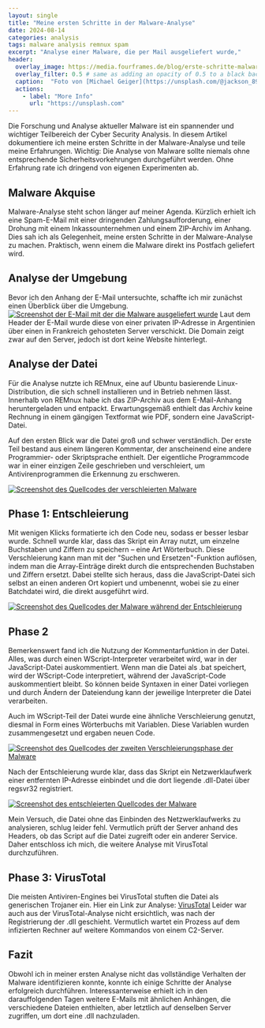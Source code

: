 ```yaml
---
layout: single
title: "Meine ersten Schritte in der Malware-Analyse"
date: 2024-08-14
categories: analysis
tags: malware analysis remnux spam
excerpt: "Analyse einer Malware, die per Mail ausgeliefert wurde,"
header:
  overlay_image: https://media.fourframes.de/blog/erste-schritte-malware-analyse/michael-geiger-JJPqavJBy_k-unsplash.png
  overlay_filter: 0.5 # same as adding an opacity of 0.5 to a black background
  caption:  "Foto von [Michael Geiger](https://unsplash.com/@jackson_893?utm_content=creditCopyText&utm_medium=referral&utm_source=unsplash) auf [Unsplash](https://unsplash.com/photos/macbook-pro-turned-on-JJPqavJBy_k?utm_content=creditCopyText&utm_medium=referral&utm_source=unsplash)"
  actions:
    - label: "More Info"
      url: "https://unsplash.com"
---
```

Die Forschung und Analyse aktueller Malware ist ein spannender und wichtiger Teilbereich der Cyber Security Analysis. In diesem Artikel dokumentiere ich meine ersten Schritte in der Malware-Analyse und teile meine Erfahrungen. Wichtig: Die Analyse von Malware sollte niemals ohne entsprechende Sicherheitsvorkehrungen durchgeführt werden. Ohne Erfahrung rate ich dringend von eigenen Experimenten ab.

## Malware Akquise

Malware-Analyse steht schon länger auf meiner Agenda. Kürzlich erhielt ich eine Spam-E-Mail mit einer dringenden Zahlungsaufforderung, einer Drohung mit einem Inkassounternehmen und einem ZIP-Archiv im Anhang. Dies sah ich als Gelegenheit, meine ersten Schritte in der Malware-Analyse zu machen. Praktisch, wenn einem die Malware direkt ins Postfach geliefert wird.

## Analyse der Umgebung

Bevor ich den Anhang der E-Mail untersuchte, schaffte ich mir zunächst einen Überblick über die Umgebung.
[![Screenshot der E-Mail mit der die Malware ausgeliefert wurde](https://media.fourframes.de/blog/erste-schritte-malware-analyse/email.png)](https://media.fourframes.de/blog/erste-schritte-malware-analyse/email.png)
Laut dem Header der E-Mail wurde diese von einer privaten IP-Adresse in Argentinien über einen in Frankreich gehosteten Server verschickt. Die Domain zeigt zwar auf den Server, jedoch ist dort keine Website hinterlegt.

## Analyse der Datei

Für die Analyse nutzte ich REMnux, eine auf Ubuntu basierende Linux-Distribution, die sich schnell installieren und in Betrieb nehmen lässt. Innerhalb von REMnux habe ich das ZIP-Archiv aus dem E-Mail-Anhang heruntergeladen und entpackt. Erwartungsgemäß enthielt das Archiv keine Rechnung in einem gängigen Textformat wie PDF, sondern eine JavaScript-Datei.

Auf den ersten Blick war die Datei groß und schwer verständlich. Der erste Teil bestand aus einem längeren Kommentar, der anscheinend eine andere Programmier- oder Skriptsprache enthielt. Der eigentliche Programmcode war in einer einzigen Zeile geschrieben und verschleiert, um Antivirenprogrammen die Erkennung zu erschweren.

[![Screenshot des Quellcodes der verschleierten Malware](https://media.fourframes.de/blog/erste-schritte-malware-analyse/obfs_js.png)](https://media.fourframes.de/blog/erste-schritte-malware-analyse/obfs_js.png)

## Phase 1: Entschleierung

Mit wenigen Klicks formatierte ich den Code neu, sodass er besser lesbar wurde. Schnell wurde klar, dass das Skript ein Array nutzt, um einzelne Buchstaben und Ziffern zu speichern – eine Art Wörterbuch. Diese Verschleierung kann man mit der "Suchen und Ersetzen"-Funktion auflösen, indem man die Array-Einträge direkt durch die entsprechenden Buchstaben und Ziffern ersetzt. Dabei stellte sich heraus, dass die JavaScript-Datei sich selbst an einen anderen Ort kopiert und umbenennt, wobei sie zu einer Batchdatei wird, die direkt ausgeführt wird.

[![Screenshot des Quellcodes der Malware während der Entschleierung](https://media.fourframes.de/blog/erste-schritte-malware-analyse/deob_js.png)](https://media.fourframes.de/blog/erste-schritte-malware-analyse/deob_js.png)

## Phase 2

Bemerkenswert fand ich die Nutzung der Kommentarfunktion in der Datei. Alles, was durch einen WScript-Interpreter verarbeitet wird, war in der JavaScript-Datei auskommentiert. Wenn man die Datei als .bat speichert, wird der WScript-Code interpretiert, während der JavaScript-Code auskommentiert bleibt. So können beide Syntaxen in einer Datei vorliegen und durch Ändern der Dateiendung kann der jeweilige Interpreter die Datei verarbeiten.

Auch im WScript-Teil der Datei wurde eine ähnliche Verschleierung genutzt, diesmal in Form eines Wörterbuchs mit Variablen. Diese Variablen wurden zusammengesetzt und ergaben neuen Code.

[![Screenshot des Quellcodes der zweiten Verschleierungsphase der Malware](https://media.fourframes.de/blog/erste-schritte-malware-analyse/obfs_wscript.png)](https://media.fourframes.de/blog/erste-schritte-malware-analyse/obfs_wscript.png)

Nach der Entschleierung wurde klar, dass das Skript ein Netzwerklaufwerk einer entfernten IP-Adresse einbindet und die dort liegende .dll-Datei über regsvr32 registriert.

[![Screenshot des entschleierten Quellcodes der Malware](https://media.fourframes.de/blog/erste-schritte-malware-analyse/deob_wscript.png)](https://media.fourframes.de/blog/erste-schritte-malware-analyse/deob_wscript.png)

Mein Versuch, die Datei ohne das Einbinden des Netzwerklaufwerks zu analysieren, schlug leider fehl. Vermutlich prüft der Server anhand des Headers, ob das Script auf die Datei zugreift oder ein anderer Service. Daher entschloss ich mich, die weitere Analyse mit VirusTotal durchzuführen.

## Phase 3: VirusTotal

Die meisten Antiviren-Engines bei VirusTotal stuften die Datei als generischen Trojaner ein. Hier ein Link zur Analyse: [VirusTotal][vt]  Leider war auch aus der VirusTotal-Analyse nicht ersichtlich, was nach der Registrierung der .dll geschieht. Vermutlich wartet ein Prozess auf dem infizierten Rechner auf weitere Kommandos von einem C2-Server.

## Fazit

Obwohl ich in meiner ersten Analyse nicht das vollständige Verhalten der Malware identifizieren konnte, konnte ich einige Schritte der Analyse erfolgreich durchführen. Interessanterweise erhielt ich in den darauffolgenden Tagen weitere E-Mails mit ähnlichen Anhängen, die verschiedene Dateien enthielten, aber letztlich auf denselben Server zugriffen, um dort eine .dll nachzuladen.

[vt]: https://www.virustotal.com/gui/file/45baf96e8573c4fa8f24201c64a6bc0294099fa72728149013ebe58b1f0843c4
